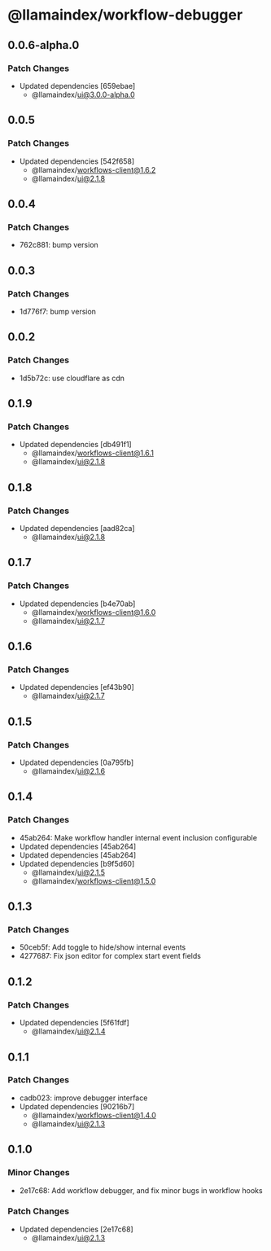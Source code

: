 # @llamaindex/workflow-debugger

## 0.0.6-alpha.0

### Patch Changes

- Updated dependencies [659ebae]
  - @llamaindex/ui@3.0.0-alpha.0

## 0.0.5

### Patch Changes

- Updated dependencies [542f658]
  - @llamaindex/workflows-client@1.6.2
  - @llamaindex/ui@2.1.8

## 0.0.4

### Patch Changes

- 762c881: bump version

## 0.0.3

### Patch Changes

- 1d776f7: bump version

## 0.0.2

### Patch Changes

- 1d5b72c: use cloudflare as cdn

## 0.1.9

### Patch Changes

- Updated dependencies [db491f1]
  - @llamaindex/workflows-client@1.6.1
  - @llamaindex/ui@2.1.8

## 0.1.8

### Patch Changes

- Updated dependencies [aad82ca]
  - @llamaindex/ui@2.1.8

## 0.1.7

### Patch Changes

- Updated dependencies [b4e70ab]
  - @llamaindex/workflows-client@1.6.0
  - @llamaindex/ui@2.1.7

## 0.1.6

### Patch Changes

- Updated dependencies [ef43b90]
  - @llamaindex/ui@2.1.7

## 0.1.5

### Patch Changes

- Updated dependencies [0a795fb]
  - @llamaindex/ui@2.1.6

## 0.1.4

### Patch Changes

- 45ab264: Make workflow handler internal event inclusion configurable
- Updated dependencies [45ab264]
- Updated dependencies [45ab264]
- Updated dependencies [b9f5d60]
  - @llamaindex/ui@2.1.5
  - @llamaindex/workflows-client@1.5.0

## 0.1.3

### Patch Changes

- 50ceb5f: Add toggle to hide/show internal events
- 4277687: Fix json editor for complex start event fields

## 0.1.2

### Patch Changes

- Updated dependencies [5f61fdf]
  - @llamaindex/ui@2.1.4

## 0.1.1

### Patch Changes

- cadb023: improve debugger interface
- Updated dependencies [90216b7]
  - @llamaindex/workflows-client@1.4.0
  - @llamaindex/ui@2.1.3

## 0.1.0

### Minor Changes

- 2e17c68: Add workflow debugger, and fix minor bugs in workflow hooks

### Patch Changes

- Updated dependencies [2e17c68]
  - @llamaindex/ui@2.1.3
